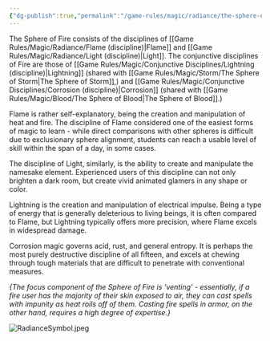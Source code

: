 ```yaml
---
{"dg-publish":true,"permalink":"/game-rules/magic/radiance/the-sphere-of-radiance/","tags":["review"]}
---
```


The Sphere of Fire consists of the disciplines of [[Game Rules/Magic/Radiance/Flame (discipline)\|Flame]] and [[Game Rules/Magic/Radiance/Light (discipline)\|Light]]. The conjunctive disciplines of Fire are those of [[Game Rules/Magic/Conjunctive Disciplines/Lightning (discipline)\|Lightning]] (shared with [[Game Rules/Magic/Storm/The Sphere of Storm\|The Sphere of Storm]],) and [[Game Rules/Magic/Conjunctive Disciplines/Corrosion (discipline)\|Corrosion]] (shared with [[Game Rules/Magic/Blood/The Sphere of Blood\|The Sphere of Blood]].) 

Flame is rather self-explanatory, being the creation and manipulation of heat and fire. The discipline of Flame considered one of the easiest forms of magic to learn - while direct comparisons with other spheres is difficult due to exclusionary sphere alignment, students can reach a usable level of skill within the span of a day, in some cases. 

The discipline of Light, similarly, is the ability to create and manipulate the namesake element. Experienced users of this discipline can not only brighten a dark room, but create vivid animated glamers in any shape or color. 

Lightning is the creation and manipulation of electrical impulse. Being a type of energy that is generally deleterious to living beings, it is often compared to Flame, but Lightning typically offers more precision, where Flame excels in widespread damage. 

Corrosion magic governs acid, rust, and general entropy. It is perhaps the most purely destructive discipline of all fifteen, and excels at chewing through tough materials that are difficult to penetrate with conventional measures. 

*{The focus component of the Sphere of Fire is 'venting' - essentially, if a fire user has the majority of their skin exposed to air, they can cast spells with impunity as heat roils off of them. Casting fire spells in armor, on the other hand, requires a high degree of expertise.}*

![RadianceSymbol.jpeg](/img/user/Images/RadianceSymbol.jpeg)